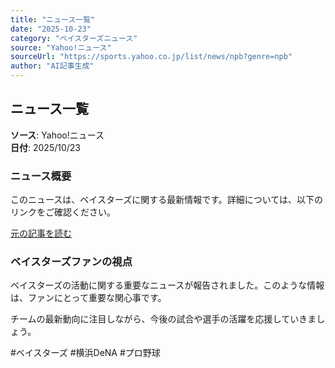 ```yaml
---
title: "ニュース一覧"
date: "2025-10-23"
category: "ベイスターズニュース"
source: "Yahoo!ニュース"
sourceUrl: "https://sports.yahoo.co.jp/list/news/npb?genre=npb"
author: "AI記事生成"
---
```


## ニュース一覧

**ソース**: Yahoo!ニュース  
**日付**: 2025/10/23

### ニュース概要

このニュースは、ベイスターズに関する最新情報です。詳細については、以下のリンクをご確認ください。

[元の記事を読む](https://sports.yahoo.co.jp/list/news/npb?genre=npb)

### ベイスターズファンの視点

ベイスターズの活動に関する重要なニュースが報告されました。このような情報は、ファンにとって重要な関心事です。

チームの最新動向に注目しながら、今後の試合や選手の活躍を応援していきましょう。

#ベイスターズ #横浜DeNA #プロ野球